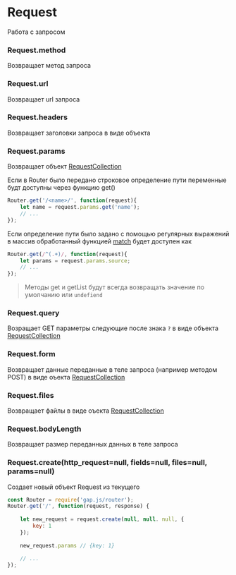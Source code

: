 # Request
Работа с запросом


### Request.method
Возвращает метод запроса

### Request.url
Возвращает url запроса

### Request.headers
Возвращает заголовки запроса в виде объекта

### Request.params
Возвращает объект [RequestCollection](./request-collection.md)

Если в Router было передано строковое определение пути переменные будт доступны через функцию get()
```javascript
Router.get('/<name>/', function(request){
    let name = request.params.get('name');
    // ...
});
```
 
Если определение пути было задано с помощью регулярных выражений в массив обработанный функцией 
[match](https://developer.mozilla.org/ru/docs/Web/JavaScript/Reference/Global_Objects/String/match) будет доступен как
 ```javascript
 Router.get(/^(.+)/, function(request){
     let params = request.params.source;
     // ...
 });
 ```
> Методы get и getList будут всегда возвращать значение по умолчанию или `undefiend`


### Request.query
Возращает GET параметры следующие после знака `?` в виде объекта [RequestCollection](./request-collection.md)

### Request.form
Возвращает данные переданные в теле запроса (например методом POST) в виде оъекта [RequestCollection](./request-collection.md)

### Request.files
Возвращает файлы в виде оъекта [RequestCollection](./request-collection.md)

### Request.bodyLength
Возвращает размер переданных данных в теле запроса

### Request.create(http_request=null, fields=null, files=null, params=null)
Создает новый объект Request из текущего 
```javascript
const Router = require('gap.js/router');
Router.get('/', function(request, response) {
    
    let new_request = request.create(null, null. null, {
        key: 1
    });
    
    new_request.params // {key: 1}
    
    // ...
});
```